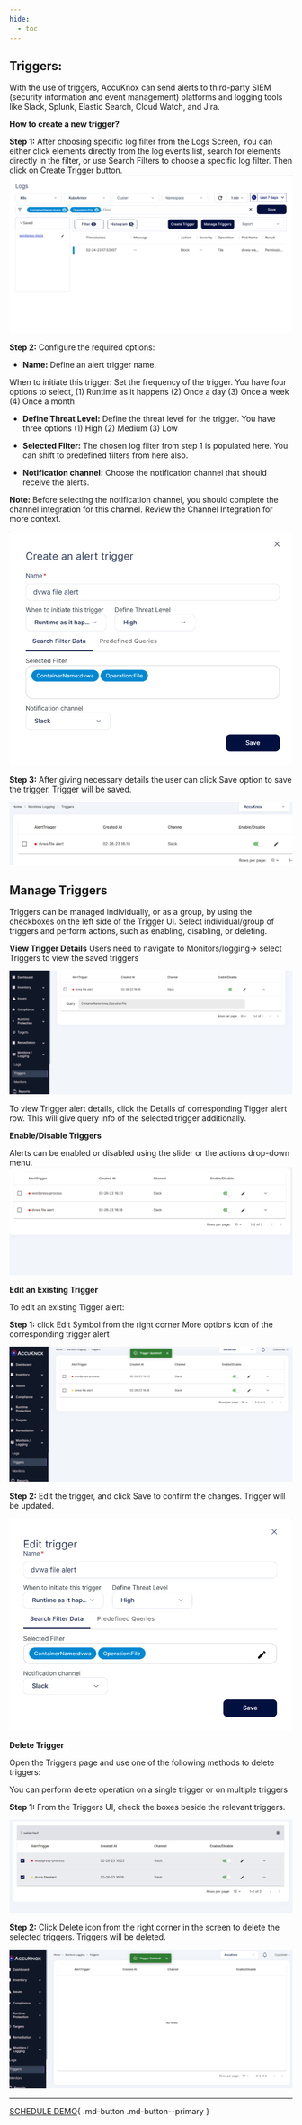 ```yaml
---
hide:
  - toc
---
```


## **Triggers:**

With the use of triggers, AccuKnox can send alerts to third-party SIEM (security information and event management) platforms and logging tools like Slack, Splunk, Elastic Search, Cloud Watch, and Jira.

**How to create a new trigger?**

**Step 1:**  After choosing specific log filter from the Logs Screen, You can either click elements directly from the log events list, search for elements directly in the filter, or use Search Filters to choose a specific log filter. Then click on Create Trigger button. 
![](images/triggers-1.png)

**Step 2:** Configure the required options:

+ **Name:** Define an alert trigger name.

When to initiate this trigger: Set the frequency of the trigger. You have four options to select, (1) Runtime as it happens (2) Once a day (3) Once a week (4) Once a month

+ **Define Threat Level:** Define the threat level for the trigger. You have three options (1) High (2) Medium (3) Low

+ **Selected Filter:** The chosen log filter from step 1 is populated here. You can shift to predefined filters from here also.

+ **Notification channel:** Choose the notification channel that should receive the alerts.

**Note:** Before selecting the notification channel, you should complete the channel integration for this channel. Review the Channel Integration for more context.

![](images/triggers-2.png)

**Step 3:**  After giving necessary details the user can click Save option to save the trigger. Trigger will be saved. 


 ![](images/triggers-3.png)

## **Manage Triggers**
Triggers can be managed individually, or as a group, by using the checkboxes on the left side of the Trigger UI. Select individual/group of triggers and perform actions, such as enabling, disabling, or deleting. 

**View Trigger Details**
Users need to navigate to Monitors/logging-> select Triggers to view the saved triggers

![](images/trigger-view.png)
 

To view Trigger alert details, click the Details of corresponding Tigger alert row. This will give query info of the selected trigger additionally.

**Enable/Disable Triggers**

Alerts can be enabled or disabled using the slider or the actions drop-down menu. 
![](images/enable-trigger.png)


**Edit an Existing Trigger**

To edit an existing Tigger alert:

**Step 1:** click Edit Symbol from the right corner More options icon of the corresponding trigger alert

![](images/edit-trigger-1.png)
 

**Step 2:** Edit the trigger, and click Save to confirm the changes. Trigger will be updated. 

![](images/edit-trigger.png)

**Delete Trigger**

Open the Triggers page and use one of the following methods to delete triggers:

You can perform delete operation on a single trigger or on multiple triggers

**Step 1:** From the Triggers UI, check the boxes beside the relevant triggers.

![](images/delete-trigger-1.png)
 

**Step 2:** Click Delete icon from the right corner in the screen to delete the selected triggers. Triggers will be deleted. 

![](images/delete-trigger-2.png)


- - - 
[SCHEDULE DEMO](https://www.accuknox.com/contact-us){ .md-button .md-button--primary }
